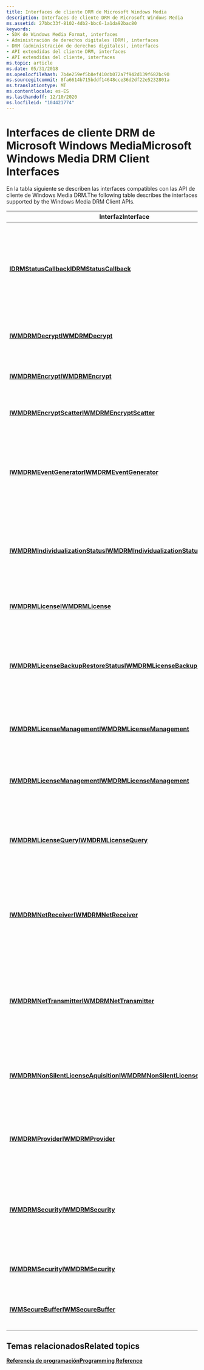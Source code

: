 ```yaml
---
title: Interfaces de cliente DRM de Microsoft Windows Media
description: Interfaces de cliente DRM de Microsoft Windows Media
ms.assetid: 27bbc33f-8102-4db2-bbc6-1a1da92bac80
keywords:
- SDK de Windows Media Format, interfaces
- Administración de derechos digitales (DRM), interfaces
- DRM (administración de derechos digitales), interfaces
- API extendidas del cliente DRM, interfaces
- API extendidas del cliente, interfaces
ms.topic: article
ms.date: 05/31/2018
ms.openlocfilehash: 7b4e259ef5b8ef410db072a7f942d139f682bc90
ms.sourcegitcommit: 8fa6614b715bddf14648cce36d2df22e5232801a
ms.translationtype: MT
ms.contentlocale: es-ES
ms.lasthandoff: 12/10/2020
ms.locfileid: "104421774"
---
```

# <a name="microsoft-windows-media-drm-client-interfaces"></a><span data-ttu-id="6276b-108">Interfaces de cliente DRM de Microsoft Windows Media</span><span class="sxs-lookup"><span data-stu-id="6276b-108">Microsoft Windows Media DRM Client Interfaces</span></span>

<span data-ttu-id="6276b-109">En la tabla siguiente se describen las interfaces compatibles con las API de cliente de Windows Media DRM.</span><span class="sxs-lookup"><span data-stu-id="6276b-109">The following table describes the interfaces supported by the Windows Media DRM Client APIs.</span></span>



| <span data-ttu-id="6276b-110">Interfaz</span><span class="sxs-lookup"><span data-stu-id="6276b-110">Interface</span></span>                                                                    | <span data-ttu-id="6276b-111">Descripción</span><span class="sxs-lookup"><span data-stu-id="6276b-111">Description</span></span>                                                                                                     |
|------------------------------------------------------------------------------|-----------------------------------------------------------------------------------------------------------------|
| [<span data-ttu-id="6276b-112">**IDRMStatusCallback**</span><span class="sxs-lookup"><span data-stu-id="6276b-112">**IDRMStatusCallback**</span></span>](idrmstatuscallback.md)                             | <span data-ttu-id="6276b-113">Proporciona la definición de una devolución de llamada de estado que se puede implementar para controlar las operaciones DRM asincrónicas.</span><span class="sxs-lookup"><span data-stu-id="6276b-113">Provides the definition for a status callback that you can implement to handle asynchronous DRM operations.</span></span>     |
| [<span data-ttu-id="6276b-114">**IWMDRMDecrypt**</span><span class="sxs-lookup"><span data-stu-id="6276b-114">**IWMDRMDecrypt**</span></span>](iwmdrmdecrypt.md)                                       | <span data-ttu-id="6276b-115">Proporciona un método para descifrar el contenido.</span><span class="sxs-lookup"><span data-stu-id="6276b-115">Provides a method for decrypting content.</span></span>                                                                       |
| [<span data-ttu-id="6276b-116">**IWMDRMEncrypt**</span><span class="sxs-lookup"><span data-stu-id="6276b-116">**IWMDRMEncrypt**</span></span>](iwmdrmencrypt.md)                                       | <span data-ttu-id="6276b-117">Proporciona un método para cifrar los datos en su lugar.</span><span class="sxs-lookup"><span data-stu-id="6276b-117">Provides a method for encrypting data in place.</span></span>                                                                 |
| [<span data-ttu-id="6276b-118">**IWMDRMEncryptScatter**</span><span class="sxs-lookup"><span data-stu-id="6276b-118">**IWMDRMEncryptScatter**</span></span>](iwmdrmencryptscatter.md)                         | <span data-ttu-id="6276b-119">Cifra los datos de bloques no contiguos.</span><span class="sxs-lookup"><span data-stu-id="6276b-119">Encrypts data from non-contiguous blocks.</span></span>                                                                       |
| [<span data-ttu-id="6276b-120">**IWMDRMEventGenerator**</span><span class="sxs-lookup"><span data-stu-id="6276b-120">**IWMDRMEventGenerator**</span></span>](iwmdrmeventgenerator.md)                         | <span data-ttu-id="6276b-121">Extensión de la interfaz **IMFMediaEventGenerator** que proporciona un método para cancelar las operaciones asincrónicas.</span><span class="sxs-lookup"><span data-stu-id="6276b-121">Extension of the **IMFMediaEventGenerator** interface that provides a method to cancel asynchronous operations.</span></span> |
| [<span data-ttu-id="6276b-122">**IWMDRMIndividualizationStatus**</span><span class="sxs-lookup"><span data-stu-id="6276b-122">**IWMDRMIndividualizationStatus**</span></span>](iwmdrmindividualizationstatus.md)       | <span data-ttu-id="6276b-123">Habilita la recuperación de información de estado avanzada sobre el progreso de la individualización.</span><span class="sxs-lookup"><span data-stu-id="6276b-123">Enables retrieval of advanced status information about the progress of individualization.</span></span>                       |
| [<span data-ttu-id="6276b-124">**IWMDRMLicense**</span><span class="sxs-lookup"><span data-stu-id="6276b-124">**IWMDRMLicense**</span></span>](iwmdrmlicense.md)                                       | <span data-ttu-id="6276b-125">Representa una o más licencias en el almacén de licencias local.</span><span class="sxs-lookup"><span data-stu-id="6276b-125">Represents one or more licenses in the local license store.</span></span>                                                     |
| [<span data-ttu-id="6276b-126">**IWMDRMLicenseBackupRestoreStatus**</span><span class="sxs-lookup"><span data-stu-id="6276b-126">**IWMDRMLicenseBackupRestoreStatus**</span></span>](iwmdrmlicensebackuprestorestatus.md) | <span data-ttu-id="6276b-127">Habilita la recuperación de información de estado detallada sobre una operación de copia de seguridad o restauración de licencias.</span><span class="sxs-lookup"><span data-stu-id="6276b-127">Enables retrieval of detailed status information about a license backup or restore operation.</span></span>                   |
| [<span data-ttu-id="6276b-128">**IWMDRMLicenseManagement**</span><span class="sxs-lookup"><span data-stu-id="6276b-128">**IWMDRMLicenseManagement**</span></span>](iwmdrmlicensemanagement.md)                   | <span data-ttu-id="6276b-129">Habilita las operaciones de administración para el almacén de licencias local.</span><span class="sxs-lookup"><span data-stu-id="6276b-129">Enables management operations for the local license store.</span></span>                                                      |
| [<span data-ttu-id="6276b-130">**IWMDRMLicenseManagement**</span><span class="sxs-lookup"><span data-stu-id="6276b-130">**IWMDRMLicenseManagement**</span></span>](iwmdrmlicensemanagement.md)                   | <span data-ttu-id="6276b-131">Proporciona opciones de administración adicionales para el almacén de licencias local.</span><span class="sxs-lookup"><span data-stu-id="6276b-131">Provides additional management options for the local license store.</span></span>                                             |
| [<span data-ttu-id="6276b-132">**IWMDRMLicenseQuery**</span><span class="sxs-lookup"><span data-stu-id="6276b-132">**IWMDRMLicenseQuery**</span></span>](iwmdrmlicensequery.md)                             | <span data-ttu-id="6276b-133">Permite que las aplicaciones consulten los derechos y el estado de la licencia de un archivo protegido.</span><span class="sxs-lookup"><span data-stu-id="6276b-133">Enables applications to query the rights and license state for a protected file.</span></span>                                |
| [<span data-ttu-id="6276b-134">**IWMDRMNetReceiver**</span><span class="sxs-lookup"><span data-stu-id="6276b-134">**IWMDRMNetReceiver**</span></span>](iwmdrmnetreceiver.md)                               | <span data-ttu-id="6276b-135">Proporciona los métodos necesarios para crear una aplicación DRM de Microsoft Windows Media para el receptor de dispositivos de red.</span><span class="sxs-lookup"><span data-stu-id="6276b-135">Provides methods needed create a Microsoft Windows Media DRM for Network Devices receiver application.</span></span>          |
| [<span data-ttu-id="6276b-136">**IWMDRMNetTransmitter**</span><span class="sxs-lookup"><span data-stu-id="6276b-136">**IWMDRMNetTransmitter**</span></span>](iwmdrmnettransmitter.md)                         | <span data-ttu-id="6276b-137">Proporciona los métodos necesarios para crear una aplicación DRM de Microsoft Windows Media para el transmisor de dispositivos de red.</span><span class="sxs-lookup"><span data-stu-id="6276b-137">Provides methods needed create a Microsoft Windows Media DRM for Network Devices transmitter application.</span></span>       |
| [<span data-ttu-id="6276b-138">**IWMDRMNonSilentLicenseAquisition**</span><span class="sxs-lookup"><span data-stu-id="6276b-138">**IWMDRMNonSilentLicenseAquisition**</span></span>](iwmdrmnonsilentlicenseaquisition.md) | <span data-ttu-id="6276b-139">Proporciona métodos que permiten la adquisición de licencias con la intervención del usuario.</span><span class="sxs-lookup"><span data-stu-id="6276b-139">Provides methods that enable license acquisition with user intervention.</span></span>                                        |
| [<span data-ttu-id="6276b-140">**IWMDRMProvider**</span><span class="sxs-lookup"><span data-stu-id="6276b-140">**IWMDRMProvider**</span></span>](iwmdrmprovider.md)                                     | <span data-ttu-id="6276b-141">Crea los demás objetos de las API extendidas del cliente DRM de Microsoft Windows Media.</span><span class="sxs-lookup"><span data-stu-id="6276b-141">Creates the other objects of the Microsoft Windows Media DRM Client Extended APIs.</span></span>                              |
| [<span data-ttu-id="6276b-142">**IWMDRMSecurity**</span><span class="sxs-lookup"><span data-stu-id="6276b-142">**IWMDRMSecurity**</span></span>](iwmdrmsecurity.md)                                     | <span data-ttu-id="6276b-143">Administra varios procesos relacionados con la seguridad para el equipo cliente y el subsistema DRM.</span><span class="sxs-lookup"><span data-stu-id="6276b-143">Manages various security-related processes for the client computer and DRM subsystem.</span></span>                           |
| [<span data-ttu-id="6276b-144">**IWMDRMSecurity**</span><span class="sxs-lookup"><span data-stu-id="6276b-144">**IWMDRMSecurity**</span></span>](iwmdrmsecurity.md)                                     | <span data-ttu-id="6276b-145">Administra la revocación y renovación de componentes.</span><span class="sxs-lookup"><span data-stu-id="6276b-145">Manages component revocation and renewal.</span></span>                                                                       |
| [<span data-ttu-id="6276b-146">**IWMSecureBuffer**</span><span class="sxs-lookup"><span data-stu-id="6276b-146">**IWMSecureBuffer**</span></span>](iwmsecurebuffer.md)                                   | <span data-ttu-id="6276b-147">Habilita el cifrado y descifrado de los búferes.</span><span class="sxs-lookup"><span data-stu-id="6276b-147">Enables encryption and decryption of buffers.</span></span>                                                                   |



 

## <a name="related-topics"></a><span data-ttu-id="6276b-148">Temas relacionados</span><span class="sxs-lookup"><span data-stu-id="6276b-148">Related topics</span></span>

<dl> <dt>

[<span data-ttu-id="6276b-149">**Referencia de programación**</span><span class="sxs-lookup"><span data-stu-id="6276b-149">**Programming Reference**</span></span>](drm-programming-reference.md)
</dt> </dl>

 

 




